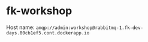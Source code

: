 # fk-workshop

Host name: `amqp://admin:workshop@rabbitmq-1.fk-dev-days.80cb1ef5.cont.dockerapp.io`
